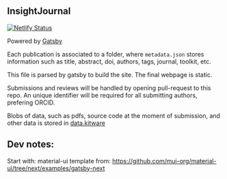 InsightJournal
--------------

[![Netlify Status](https://api.netlify.com/api/v1/badges/2a241820-33ec-4c71-b43d-7d8a12e6ece3/deploy-status)](https://app.netlify.com/sites/insight-journal/deploys)

Powered by [Gatsby](https://www.gatsbyjs.org/)

Each publication is associated to a folder, where `metadata.json` stores information
such as title, abstract, doi, authors, tags, journal, toolkit, etc.

This file is parsed by gatsby to build the site. The final webpage is static.

Submissions and reviews will be handled by opening pull-request to this repo.
An unique identifier will be required for all submitting authors, prefering ORCID.

Blobs of data, such as pdfs, source code at the moment of submission, and other data is stored in
[data.kitware](https://data.kitware.com/#collection/5cb75e388d777f072b41e8db/folder/5cc782658d777f072b7834a2)


Dev notes:
--
Start with: material-ui template from: https://github.com/mui-org/material-ui/tree/next/examples/gatsby-next


